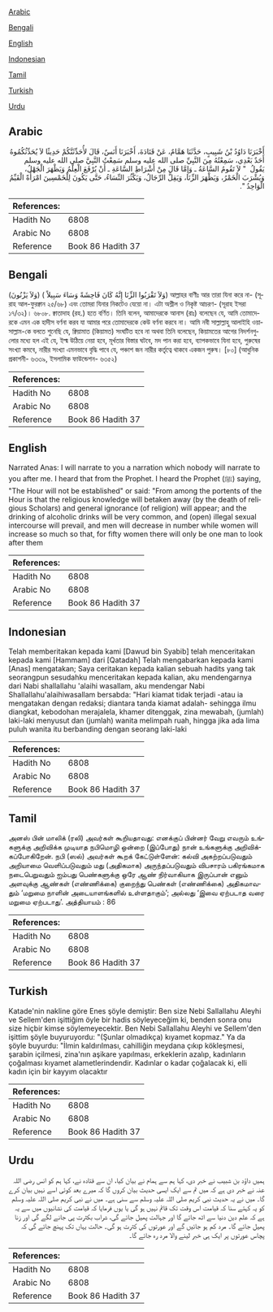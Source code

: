 [Arabic](#arabic)

[Bengali](#bengali)

[English](#english)

[Indonesian](#indonesian)

[Tamil](#tamil)

[Turkish](#turkish)

[Urdu](#urdu)

## Arabic


<div dir="rtl" lang="ar" style={{fontSize:'larger',backgroundColor:'#f8f9fa',padding:20}}>
أَخْبَرَنَا دَاوُدُ بْنُ شَبِيبٍ، حَدَّثَنَا هَمَّامٌ، عَنْ قَتَادَةَ، أَخْبَرَنَا أَنَسٌ، قَالَ لأُحَدِّثَنَّكُمْ حَدِيثًا لاَ يُحَدِّثُكُمُوهُ أَحَدٌ بَعْدِي، سَمِعْتُهُ مِنَ النَّبِيِّ صلى الله عليه وسلم سَمِعْتُ النَّبِيَّ صلى الله عليه وسلم يَقُولُ ‏ "‏ لاَ تَقُومُ السَّاعَةُ ـ وَإِمَّا قَالَ مِنْ أَشْرَاطِ السَّاعَةِ ـ أَنْ يُرْفَعَ الْعِلْمُ وَيَظْهَرَ الْجَهْلُ، وَيُشْرَبَ الْخَمْرُ، وَيَظْهَرَ الزِّنَا، وَيَقِلَّ الرِّجَالُ، وَيَكْثُرَ النِّسَاءُ، حَتَّى يَكُونَ لِلْخَمْسِينَ امْرَأَةً الْقَيِّمُ الْوَاحِدُ ‏"‏‏.‏
</div>
<div style={{backgroundColor:'#f8f9fa',padding:20, marginBottom: 10}}><table> <thead> <tr> <th>References:</th> <th></th> </tr> </thead> <tbody><tr><td>Hadith No</td><td>6808</td></tr><tr><td>Arabic No</td><td>6808</td></tr><tr><td>Reference</td><td>Book 86 Hadith 37</td></tr></tbody></table></div>

## Bengali


<div dir="ltr" lang="bn" style={{fontSize:'larger',backgroundColor:'#f8f9fa',padding:20}}>
(وَلاَ يَزْنُونَ) ( وَلاَ تَقْرَبُوا الزِّنَا إِنَّهُ كَانَ فَاحِشَةً وَسَاءَ سَبِيلاً) আল্লাহর বাণীঃ আর তারা যিনা করে না- (সূরাহ আল-ফুরক্বান ২৫/৬৮) এবং তোমরা যিনার নিকটেও যেয়ো না। এটা অশ্লীল ও নিকৃষ্ট আচরণ- (সূরাহ ইসরা ১৭/৩২)। ৬৮০৮. ক্বাতাদাহ (রহ.) হতে বর্ণিত। তিনি বলেন, আমাদেরকে আনাস (রাঃ) বলেছেন যে, আমি তোমাদেরকে এমন এক হাদীস বর্ণনা করব যা আমার পরে তোমাদেরকে কেউ বর্ণনা করবে না। আমি নবী সাল্লাল্লাহু আলাইহি ওয়াসাল্লাম-কে বলতে শুনেছি যে, ক্বিয়ামাত (কিয়ামত) সংঘটিত হবে না অথবা তিনি বলেছেন, কিয়ামতের আগের নিদর্শনগুলোর মধ্যে হল এই যে, ইল্ম উঠিয়ে নেয়া হবে, মূর্খতার বিস্তার ঘটবে, মদ পান করা হবে, ব্যাপকভাবে যিনা হবে, পুরুষের সংখ্যা কমবে, নারীর সংখ্যা এমনভাবে বৃদ্ধি পাবে যে, পঞ্চাশ জন নারীর কর্তৃত্বে থাকবে একজন পুরুষ। [৮০] (আধুনিক প্রকাশনী- ৬৩৩৯, ইসলামিক ফাউন্ডেশন- ৬৩৫২)
</div>
<div style={{backgroundColor:'#f8f9fa',padding:20, marginBottom: 10}}><table> <thead> <tr> <th>References:</th> <th></th> </tr> </thead> <tbody><tr><td>Hadith No</td><td>6808</td></tr><tr><td>Arabic No</td><td>6808</td></tr><tr><td>Reference</td><td>Book 86 Hadith 37</td></tr></tbody></table></div>

## English


<div dir="ltr" lang="en" style={{fontSize:'larger',backgroundColor:'#f8f9fa',padding:20}}>
Narrated Anas: I will narrate to you a narration which nobody will narrate to you after me. I heard that from the Prophet. I heard the Prophet (ﷺ) saying, "The Hour will not be established" or said: "From among the portents of the Hour is that the religious knowledge will betaken away (by the death of religious Scholars) and general ignorance (of religion) will appear; and the drinking of alcoholic drinks will be very common, and (open) illegal sexual intercourse will prevail, and men will decrease in number while women will increase so much so that, for fifty women there will only be one man to look after them
</div>
<div style={{backgroundColor:'#f8f9fa',padding:20, marginBottom: 10}}><table> <thead> <tr> <th>References:</th> <th></th> </tr> </thead> <tbody><tr><td>Hadith No</td><td>6808</td></tr><tr><td>Arabic No</td><td>6808</td></tr><tr><td>Reference</td><td>Book 86 Hadith 37</td></tr></tbody></table></div>

## Indonesian


<div dir="ltr" lang="id" style={{fontSize:'larger',backgroundColor:'#f8f9fa',padding:20}}>
Telah memberitakan kepada kami [Dawud bin Syabib] telah menceritakan kepada kami [Hammam] dari [Qatadah] Telah mengabarkan kepada kami [Anas] mengatakan; Saya ceritakan kepada kalian sebuah hadits yang tak seorangpun sesudahku menceritakan kepada kalian, aku mendengarnya dari Nabi shallallahu 'alaihi wasallam, aku mendengar Nabi Shallallahu'alaihiwasallam bersabda: "Hari kiamat tidak terjadi -atau ia mengatakan dengan redaksi; diantara tanda kiamat adalah- sehingga ilmu diangkat, kebodohan merajalela, khamer ditenggak, zina mewabah, (jumlah) laki-laki menyusut dan (jumlah) wanita melimpah ruah, hingga jika ada lima puluh wanita itu berbanding dengan seorang laki-laki
</div>
<div style={{backgroundColor:'#f8f9fa',padding:20, marginBottom: 10}}><table> <thead> <tr> <th>References:</th> <th></th> </tr> </thead> <tbody><tr><td>Hadith No</td><td>6808</td></tr><tr><td>Arabic No</td><td>6808</td></tr><tr><td>Reference</td><td>Book 86 Hadith 37</td></tr></tbody></table></div>

## Tamil


<div dir="ltr" lang="ta" style={{fontSize:'larger',backgroundColor:'#f8f9fa',padding:20}}>
அனஸ் பின் மாலிக் (ரலி) அவர்கள் கூறியதாவது: எனக்குப் பின்னர் வேறு எவரும் உங்களுக்கு அறிவிக்க முடியாத நபிமொழி ஒன்றை (இப்போது) நான் உங்களுக்கு அறிவிக்கப்போகிறேன். நபி (ஸல்) அவர்கள் கூறக் கேட்டுள்ளேன்: கல்வி அகற்றப்படுவதும் அறியாமை வெளிப்படுவதும் மது (அதிகமாக) அருந்தப்படுவதும் விபசாரம் பகிரங்கமாக நடைபெறுவதும் ஐம்பது பெண்களுக்கு ஒரே ஆண் நிர்வாகியாக இருப்பான் எனும் அளவுக்கு ஆண்கள் (எண்ணிக்கை) குறைந்து பெண்கள் (எண்ணிக்கை) அதிகமாவதும் ‘மறுமை நாளின் அடையாளங்களில் உள்ளதாகும்’; அல்லது ‘இவை ஏற்படாத வரை மறுமை ஏற்படாது’. அத்தியாயம் : 86
</div>
<div style={{backgroundColor:'#f8f9fa',padding:20, marginBottom: 10}}><table> <thead> <tr> <th>References:</th> <th></th> </tr> </thead> <tbody><tr><td>Hadith No</td><td>6808</td></tr><tr><td>Arabic No</td><td>6808</td></tr><tr><td>Reference</td><td>Book 86 Hadith 37</td></tr></tbody></table></div>

## Turkish


<div dir="ltr" lang="tr" style={{fontSize:'larger',backgroundColor:'#f8f9fa',padding:20}}>
Katade'nin nakline göre Enes şöyle demiştir: Ben size Nebi Sallallahu Aleyhi ve Sellem'den işittiğim öyle bir hadis söyleyeceğim ki, benden sonra onu size hiçbir kimse söylemeyecektir. Ben Nebi Sallallahu Aleyhi ve Sellem'den işittim şöyle buyuruyordu: "(Şunlar olmadıkça) kıyamet kopmaz." Ya da şöyle buyurdu: "İlmin kaldırılması, cahilliğin meydana çıkıp kökleşmesi, şarabin içilmesi, zina'nın aşikare yapılması, erkeklerin azalıp, kadınların çoğalması kıyamet alametlerindendir. Kadınlar o kadar çoğalacak ki, elli kadın için bir kayyım olacaktır
</div>
<div style={{backgroundColor:'#f8f9fa',padding:20, marginBottom: 10}}><table> <thead> <tr> <th>References:</th> <th></th> </tr> </thead> <tbody><tr><td>Hadith No</td><td>6808</td></tr><tr><td>Arabic No</td><td>6808</td></tr><tr><td>Reference</td><td>Book 86 Hadith 37</td></tr></tbody></table></div>

## Urdu


<div dir="rtl" lang="ur" style={{fontSize:'larger',backgroundColor:'#f8f9fa',padding:20}}>
ہمیں داؤد بن شبیب نے خبر دی، کہا ہم سے ہمام نے بیان کیا، ان سے قتادہ نے، کہا ہم کو انس رضی اللہ عنہ نے خبر دی ہے کہ میں تم سے ایک ایسی حدیث بیان کروں گا کہ میرے بعد کوئی اسے نہیں بیان کرے گا۔ میں نے یہ حدیث نبی کریم صلی اللہ علیہ وسلم سے سنی ہے۔ میں نے نبی کریم صلی اللہ علیہ وسلم کو یہ کہتے سنا کہ قیامت اس وقت تک قائم نہیں ہو گی یا یوں فرمایا کہ قیامت کی نشانیوں میں سے یہ ہے کہ علم دین دنیا سے اٹھ جائے گا اور جہالت پھیل جائے گی، شراب بکثرت پی جانے لگے گی اور زنا پھیل جائے گا۔ مرد کم ہو جائیں گے اور عورتوں کی کثرت ہو گی۔ حالت یہاں تک پہنچ جائے گی کہ پچاس عورتوں پر ایک ہی خبر لینے والا مرد رہ جائے گا۔
</div>
<div style={{backgroundColor:'#f8f9fa',padding:20, marginBottom: 10}}><table> <thead> <tr> <th>References:</th> <th></th> </tr> </thead> <tbody><tr><td>Hadith No</td><td>6808</td></tr><tr><td>Arabic No</td><td>6808</td></tr><tr><td>Reference</td><td>Book 86 Hadith 37</td></tr></tbody></table></div>